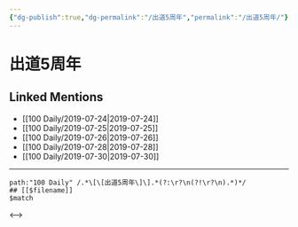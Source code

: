 ```yaml
---
{"dg-publish":true,"dg-permalink":"/出道5周年","permalink":"/出道5周年/"}
---
```


# 出道5周年

## Linked Mentions
- [[100 Daily/2019-07-24\|2019-07-24]]
- [[100 Daily/2019-07-25\|2019-07-25]]
- [[100 Daily/2019-07-26\|2019-07-26]]
- [[100 Daily/2019-07-28\|2019-07-28]]
- [[100 Daily/2019-07-30\|2019-07-30]]


---

```expander
path:"100 Daily" /.*\[\[出道5周年\]\].*(?:\r?\n(?!\r?\n).*)*/
## [[$filename]]
$match
```

<-->